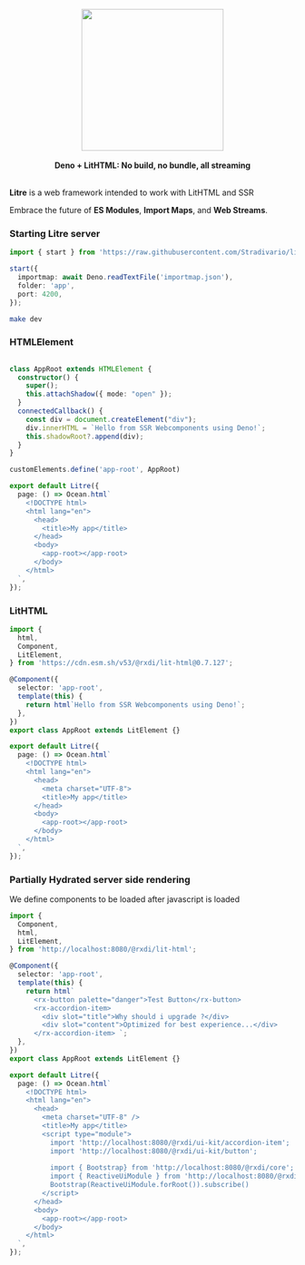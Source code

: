 <div align="center">
  <br />
  <img src="https://i.ibb.co/vJgqKZG/Litre-3.png" height="250" />
  <br /><br />
  <strong>Deno + LitHTML: No build, no bundle, all streaming</strong>
  <br /><br />
</div>


**Litre** is a web framework intended to work with LitHTML and SSR

Embrace the future of **ES Modules**, **Import Maps**, and **Web
Streams**. 

### Starting Litre server

```typescript
import { start } from 'https://raw.githubusercontent.com/Stradivario/litre/master/src/mod.ts';

start({
  importmap: await Deno.readTextFile('importmap.json'),
  folder: 'app',
  port: 4200,
});
```

```bash
make dev
```

### HTMLElement
```typescript

class AppRoot extends HTMLElement {
  constructor() {
    super();
    this.attachShadow({ mode: "open" });
  }
  connectedCallback() {
    const div = document.createElement("div");
    div.innerHTML = `Hello from SSR Webcomponents using Deno!`;
    this.shadowRoot?.append(div);
  }
}

customElements.define('app-root', AppRoot)

export default Litre({
  page: () => Ocean.html`
    <!DOCTYPE html>
    <html lang="en">
      <head>
        <title>My app</title>
      </head>
      <body>
        <app-root></app-root>
      </body>
    </html>
  `,
});
```


### LitHTML

```typescript
import {
  html,
  Component,
  LitElement,
} from 'https://cdn.esm.sh/v53/@rxdi/lit-html@0.7.127';

@Component({
  selector: 'app-root',
  template(this) {
    return html`Hello from SSR Webcomponents using Deno!`;
  },
})
export class AppRoot extends LitElement {}

export default Litre({
  page: () => Ocean.html`
    <!DOCTYPE html>
    <html lang="en">
      <head>
        <meta charset="UTF-8">
        <title>My app</title>
      </head>
      <body>
        <app-root></app-root>
      </body>
    </html>
  `,
});
```



### Partially Hydrated server side rendering

We define components to be loaded after javascript is loaded

```typescript
import {
  Component,
  html,
  LitElement,
} from 'http://localhost:8080/@rxdi/lit-html';

@Component({
  selector: 'app-root',
  template(this) {
    return html`
      <rx-button palette="danger">Test Button</rx-button>
      <rx-accordion-item>
        <div slot="title">Why should i upgrade ?</div>
        <div slot="content">Optimized for best experience...</div>
      </rx-accordion-item> `;
  },
})
export class AppRoot extends LitElement {}

export default Litre({
  page: () => Ocean.html`
    <!DOCTYPE html>
    <html lang="en">
      <head>
        <meta charset="UTF-8" />
        <title>My app</title>
        <script type="module">
          import 'http://localhost:8080/@rxdi/ui-kit/accordion-item';
          import 'http://localhost:8080/@rxdi/ui-kit/button';
          
          import { Bootstrap} from 'http://localhost:8080/@rxdi/core';
          import { ReactiveUiModule } from 'http://localhost:8080/@rxdi/ui-kit';
          Bootstrap(ReactiveUiModule.forRoot()).subscribe()
        </script>
      </head>
      <body>
        <app-root></app-root>
      </body>
    </html>
  `,
});
```